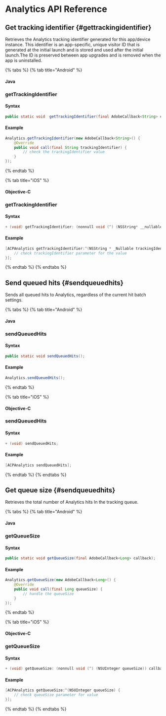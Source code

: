 # Analytics API Reference

## Get tracking identifier {#gettrackingidentifier}

Retrieves the Analytics tracking identifier generated for this app/device instance. This identifier is an app-specific, unique visitor ID that is generated at the initial launch and is stored and used after the initial launch.The ID is preserved between app upgrades and is removed when the app is uninstalled.  


{% tabs %}
{% tab title="Android" %}
#### Java

### getTrackingIdentifier

#### Syntax

```java
public static void  getTrackingIdentifier(final AdobeCallback<String> callback);
```

#### Example

```java
Analytics.getTrackingIdentifier(new AdobeCallback<String>() {    
    @Override    
    public void call(final String trackingIdentifier) {        
        // check the trackingIdentifier value    
    }
});
```
{% endtab %}

{% tab title="iOS" %}
#### Objective-C

### getTrackingIdentifier

#### Syntax

```objective-c
+ (void) getTrackingIdentifier: (nonnull void (^) (NSString* __nullable trackingIdentifier)) callback;
```

#### Example

```objective-c
[ACPAnalytics getTrackingIdentifier:^(NSString * _Nullable trackingIdentifier) {
    // check trackingIdentifier parameter for the value
}];
```

{% endtab %}
{% endtabs %}

## Send queued hits {#sendqueuedhits}

Sends all queued hits to Analytics, regardless of the current hit batch settings.

{% tabs %}
{% tab title="Android" %}
#### Java

### sendQueuedHits

#### **Syntax**

```java
public static void sendQueuedHits();
```

#### **Example**

```java
Analytics.sendQueuedHits();
```
{% endtab %}

{% tab title="iOS" %}

#### Objective-C

### sendQueuedHits

#### Syntax

```objective-c
+ (void) sendQueuedHits;
```

#### Example

```objective-c
[ACPAnalytics sendQueuedHits];
```

{% endtab %}
{% endtabs %}

## Get queue size {#sendqueuedhits}

Retrieves the total number of Analytics hits In the tracking queue.

{% tabs %}
{% tab title="Android" %}
#### Java

### getQueueSize

#### Syntax

```java
public static void getQueueSize(final AdobeCallback<Long> callback);
```

#### Example

```java
Analytics.getQueueSize(new AdobeCallback<Long>() {
    @Override
    public void call(final Long queueSize) {
        // handle the queueSize
    }
});
```
{% endtab %}

{% tab title="iOS" %}

#### Objective-C

### getQueueSize

#### Syntax

```objective-c
+ (void) getQueueSize: (nonnull void (^) (NSUInteger queueSize)) callback;
```

#### Example

```objective-c
[ACPAnalytics getQueueSize:^(NSUInteger queueSize) {
    // check queueSize parameter for value
}];
```

{% endtab %}
{% endtabs %}

